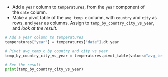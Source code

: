- Add a `year` column to `temperatures`, from the `year` component of the `date` column.
- Make a pivot table of the `avg_temp_c` column, with `country` and `city` as rows, and `year` as columns. Assign to `temp_by_country_city_vs_year`, and _look at the result_.
```Python
# Add a year column to temperatures
temperatures["year"] = temperatures["date"].dt.year

# Pivot avg_temp_c by country and city vs year
temp_by_country_city_vs_year = temperatures.pivot_table(values="avg_temp_c", index=["country", "city"], columns="year")

# See the result
print(temp_by_country_city_vs_year)
```

